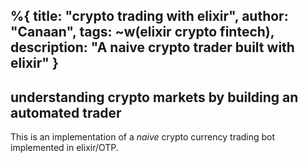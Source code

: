 %{
    title: "crypto trading with elixir",
    author: "Canaan",
    tags: ~w(elixir crypto fintech),
    description: "A naive crypto trader built with elixir"
}
---

## understanding crypto markets by building an automated trader

This is an implementation of a *naive* crypto currency trading bot implemented in elixir/OTP.

